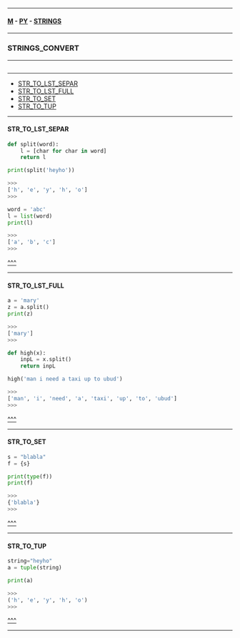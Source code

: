 
---

#### [M](https://github.com/ttltrk/TTT/blob/master/menu.md) - [PY](https://github.com/ttltrk/TTT/blob/master/PY/PY.md) - [STRINGS](https://github.com/ttltrk/TTT/blob/master/PY/STRINGS/STRINGS.md)

---

### STRINGS_CONVERT

---

```

```

---

* [STR_TO_LST_SEPAR](#STR_TO_LST_SEPAR)
* [STR_TO_LST_FULL](#STR_TO_LST_FULL)
* [STR_TO_SET](#STR_TO_SET)
* [STR_TO_TUP](#STR_TO_TUP)

---

#### STR_TO_LST_SEPAR

```py
def split(word):
    l = [char for char in word]
    return l

print(split('heyho'))

>>>
['h', 'e', 'y', 'h', 'o']
>>>
```

```py
word = 'abc'
l = list(word)
print(l)

>>>
['a', 'b', 'c']
>>>
```

[^^^](#STRINGS_CONVERT)

---

#### STR_TO_LST_FULL

```py
a = 'mary'
z = a.split()
print(z)

>>>
['mary']
>>>
```

```py
def high(x):    
    inpL = x.split()
    return inpL

high('man i need a taxi up to ubud')

>>>
['man', 'i', 'need', 'a', 'taxi', 'up', 'to', 'ubud']
>>>
```

[^^^](#STRINGS_CONVERT)

---

#### STR_TO_SET

```py
s = "blabla"
f = {s}

print(type(f))
print(f)

>>>
{'blabla'}
>>>
```

[^^^](#STRINGS_CONVERT)

---

#### STR_TO_TUP

```py
string="heyho"
a = tuple(string)

print(a)

>>>
('h', 'e', 'y', 'h', 'o')
>>>
```

[^^^](#STRINGS_CONVERT)

---
